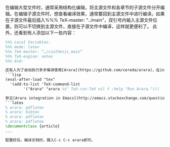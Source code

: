 在编辑大型文件时，通常采用结构化编辑，将主源文件和各章节的子源文件分开编辑。在编辑子源文件时，想查看编译效果，通常要回到主源文件中进行编译。如果在子源文件最后插入%%% TeX-master: "../main"，双引号内输入主源文件位置，则可以不切换到主源文件，直接在子源文件中编译，这样就更便利了。
此外，还看到有人添加以下一些内容：
```latex
%%% Local Variables:
%%% mode: latex
%%% TeX-master: “…/csuthesis_main”
%%% TeX-engine: xetex
%%% End:

还有人为了自动执行多步编译使用[Arara](https://github.com/cereda/arara)，在init-latex中添加如下设置：
```lisp
(eval-after-load "tex"
  '(add-to-list 'TeX-command-list
        '("Arara" "arara %s" TeX-run-TeX nil t :help "Run Arara.")))

参见[Arara integration in Emacs](http://emacs.stackexchange.com/questions/9715/arara-integration-in-emacs)。Arara是Latex的扩展包，TexLive2014默认集成。然后在需要编译的主文档顶部添加需要顺序执行的指令。比如
```latex
% arara: pdflatex
% arara: bibtex
% arara: pdflatex
% arara: pdflatex
\documentclass {article}
...

配置好后，编译文档时，键入C-c C-c arara即可。